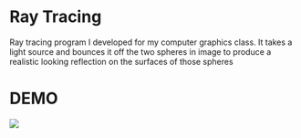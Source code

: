 # Ray Tracing
 Ray tracing program I developed for my computer graphics class. It takes a light source and bounces it off the two spheres in image to produce a realistic looking reflection on the surfaces of those spheres
 
 # DEMO
 
![](https://i.imgur.com/MnAZEr1.jpg)
